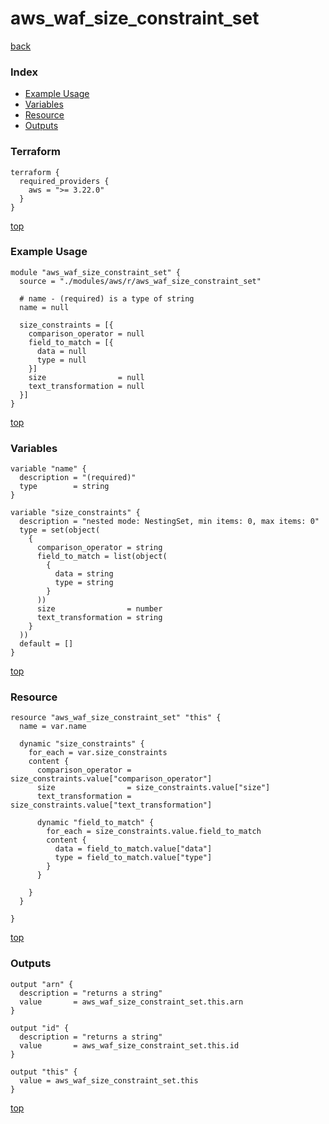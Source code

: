 # aws_waf_size_constraint_set

[back](../aws.md)

### Index

- [Example Usage](#example-usage)
- [Variables](#variables)
- [Resource](#resource)
- [Outputs](#outputs)

### Terraform

```hcl
terraform {
  required_providers {
    aws = ">= 3.22.0"
  }
}
```

[top](#index)

### Example Usage

```hcl
module "aws_waf_size_constraint_set" {
  source = "./modules/aws/r/aws_waf_size_constraint_set"

  # name - (required) is a type of string
  name = null

  size_constraints = [{
    comparison_operator = null
    field_to_match = [{
      data = null
      type = null
    }]
    size                = null
    text_transformation = null
  }]
}
```

[top](#index)

### Variables

```hcl
variable "name" {
  description = "(required)"
  type        = string
}

variable "size_constraints" {
  description = "nested mode: NestingSet, min items: 0, max items: 0"
  type = set(object(
    {
      comparison_operator = string
      field_to_match = list(object(
        {
          data = string
          type = string
        }
      ))
      size                = number
      text_transformation = string
    }
  ))
  default = []
}
```

[top](#index)

### Resource

```hcl
resource "aws_waf_size_constraint_set" "this" {
  name = var.name

  dynamic "size_constraints" {
    for_each = var.size_constraints
    content {
      comparison_operator = size_constraints.value["comparison_operator"]
      size                = size_constraints.value["size"]
      text_transformation = size_constraints.value["text_transformation"]

      dynamic "field_to_match" {
        for_each = size_constraints.value.field_to_match
        content {
          data = field_to_match.value["data"]
          type = field_to_match.value["type"]
        }
      }

    }
  }

}
```

[top](#index)

### Outputs

```hcl
output "arn" {
  description = "returns a string"
  value       = aws_waf_size_constraint_set.this.arn
}

output "id" {
  description = "returns a string"
  value       = aws_waf_size_constraint_set.this.id
}

output "this" {
  value = aws_waf_size_constraint_set.this
}
```

[top](#index)